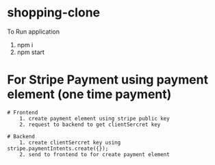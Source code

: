 # shopping-clone

To Run application

1. npm i
2. npm start

# For Stripe Payment using payment element (one time payment)

    # Frontend
        1. create payment element using stripe public key
        2. request to backend to get clientSercret key

    # Backend
        1. create clientSercret key using stripe.paymentIntents.create({});
        2. send to frontend to for create payment element
